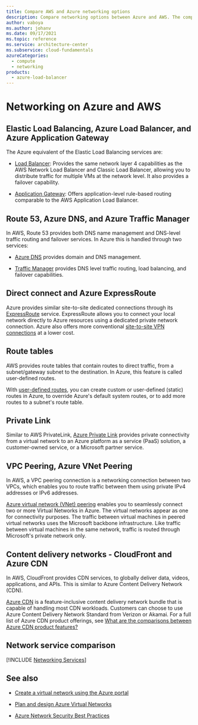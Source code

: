 ```yaml
---
title: Compare AWS and Azure networking options
description: Compare networking options between Azure and AWS. The comparisons cover cloud virtual networking, cross-premises connectivity, DNS management, and more.
author: vaboya
ms.author: johanv
ms.date: 09/17/2021
ms.topic: reference
ms.service: architecture-center
ms.subservice: cloud-fundamentals
azureCategories:
  - compute
  - networking
products:
  - azure-load-balancer
---
```


# Networking on Azure and AWS

## Elastic Load Balancing, Azure Load Balancer, and Azure Application Gateway

The Azure equivalent of the Elastic Load Balancing services are:

- [Load Balancer](/azure/load-balancer/load-balancer-overview): Provides the same network layer 4 capabilities as the AWS Network Load Balancer and Classic Load Balancer, allowing you to distribute traffic for multiple VMs at the network level. It also provides a failover capability.

- [Application Gateway](/azure/application-gateway/overview): Offers application-level rule-based routing comparable to the AWS Application Load Balancer.

## Route 53, Azure DNS, and Azure Traffic Manager

In AWS, Route 53 provides both DNS name management and DNS-level traffic routing and failover services. In Azure this is handled through two services:

- [Azure DNS](https://azure.microsoft.com/documentation/services/dns) provides domain and DNS management.

- [Traffic Manager](https://azure.microsoft.com/services/traffic-manager) provides DNS level traffic routing, load balancing, and failover capabilities.

## Direct connect and Azure ExpressRoute

Azure provides similar site-to-site dedicated connections through its
[ExpressRoute](https://azure.microsoft.com/documentation/services/expressroute) service. ExpressRoute allows you to connect your local network directly to Azure resources using a dedicated private network connection. Azure also offers more conventional [site-to-site VPN connections](/azure/vpn-gateway/vpn-gateway-howto-site-to-site-resource-manager-portal) at a lower cost.

## Route tables

AWS provides route tables that contain routes to direct traffic, from a subnet/gateway subnet to the destination. In Azure, this feature is called user-defined routes.

With [user-defined routes](/azure/virtual-network/virtual-networks-udr-overview), you can create custom or user-defined (static) routes in Azure, to override Azure's default system routes, or to add more routes to a subnet's route table.

## Private Link

Similar to AWS PrivateLink, [Azure Private Link](https://azure.microsoft.com/services/private-link) provides private connectivity from a virtual network to an Azure platform as a service (PaaS) solution, a customer-owned service, or a Microsoft partner service.

## VPC Peering, Azure VNet Peering

In AWS, a VPC peering connection is a networking connection between two VPCs, which enables you to route traffic between them using private IPv4 addresses or IPv6 addresses.

[Azure virtual network (VNet) peering](/azure/virtual-network/virtual-network-peering-overview) enables you to seamlessly connect two or more Virtual Networks in Azure. The virtual networks appear as one for connectivity purposes. The traffic between virtual machines in peered virtual networks uses the Microsoft backbone infrastructure. Like traffic between virtual machines in the same network, traffic is routed through Microsoft's private network only.

## Content delivery networks - CloudFront and Azure CDN

In AWS, CloudFront provides CDN services, to globally deliver data, videos, applications, and APIs. This is similar to Azure Content Delivery Network (CDN).

[Azure CDN](https://azure.microsoft.com/services/cdn) is a feature-inclusive content delivery network bundle that is capable of handling most CDN workloads. Customers can choose to use Azure Content Delivery Network Standard from Verizon or Akamai. For a full list of Azure CDN product offerings, see [What are the comparisons between Azure CDN product features?](/azure/cdn/cdn-features)

## Network service comparison

[!INCLUDE [Networking Services](../../includes/aws/networking.md)]

## See also

- [Create a virtual network using the Azure portal](/azure/virtual-network/quick-create-portal)

- [Plan and design Azure Virtual Networks](/azure/virtual-network/virtual-network-vnet-plan-design-arm)

- [Azure Network Security Best Practices](/azure/security/fundamentals/network-best-practices)
